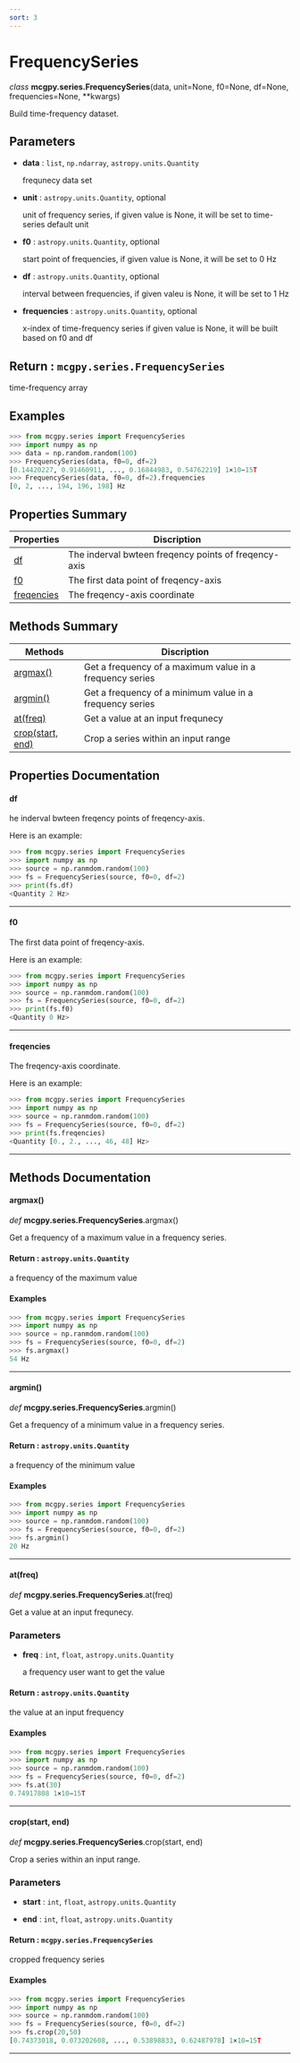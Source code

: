 ```yaml
---
sort: 3
---
```


# FrequencySeries

*class* **mcgpy.series.FrequencySeries**(data, unit=None, f0=None, df=None, frequencies=None, **kwargs)

Build time-frequency dataset.

## Parameters

* **data** : `list`, `np.ndarray`, `astropy.units.Quantity`

  frequnecy data set

* **unit** : `astropy.units.Quantity`, optional

  unit of frequency series,
  if given value is None, it will be set to time-series default unit

* **f0** : `astropy.units.Quantity`, optional

  start point of frequencies,
  if given value is None, it will be set to 0 Hz

* **df** : `astropy.units.Quantity`, optional

  interval between frequencies,
  if given valeu is None, it will be set to 1 Hz

* **frequencies** : `astropy.units.Quantity`, optional

  x-index of time-frequency series
  if given value is None, it will be built based on f0 and df

## Return : `mcgpy.series.FrequencySeries`

time-frequency array

## Examples

```python
>>> from mcgpy.series import FrequencySeries
>>> import numpy as np
>>> data = np.random.random(100)
>>> FrequencySeries(data, f0=0, df=2)
[0.14420227, 0.91460911, ..., 0.16844983, 0.54762219] 1×10−15T
>>> FrequencySeries(data, f0=0, df=2).frequencies
[0, 2, ..., 194, 196, 198] Hz
```

## Properties Summary

| Properties     | Discription |
|----------------|-------------|
| [df](https://pjjung.github.io/mcgpy/Classes/FrequencySeries.html#df)         | The inderval bwteen freqency points of freqency-axis         |
| [f0](https://pjjung.github.io/mcgpy/Classes/FrequencySeries.html#f0)         | The first data point of freqency-axis         |
| [freqencies](https://pjjung.github.io/mcgpy/Classes/FrequencySeries.html#freqencies) | The freqency-axis coordinate         |

## Methods Summary

| Methods        | Discription |
|----------------|-------------|
| [argmax()](https://pjjung.github.io/mcgpy/Classes/FrequencySeries.html#argmax)    |   Get a frequency of a maximum value in a frequency series          |
| [argmin()](https://pjjung.github.io/mcgpy/Classes/FrequencySeries.html#argmin)    |   Get a frequency of a minimum value in a frequency series          |
| [at(freq)](https://pjjung.github.io/mcgpy/Classes/FrequencySeries.html#atfreq)    |   Get a value at an input frequnecy          |
| [crop(start, end)](https://pjjung.github.io/mcgpy/Classes/FrequencySeries.html#cropstart-end)    |  Crop a series within an input range   |

## Properties Documentation

#### df

he inderval bwteen freqency points of freqency-axis.

Here is an example:

```python
>>> from mcgpy.series import FrequencySeries
>>> import numpy as np
>>> source = np.ranmdom.random(100)
>>> fs = FrequencySeries(source, f0=0, df=2)
>>> print(fs.df)
<Quantity 2 Hz>
```
---
#### f0

The first data point of freqency-axis.

Here is an example:

```python
>>> from mcgpy.series import FrequencySeries
>>> import numpy as np
>>> source = np.ranmdom.random(100)
>>> fs = FrequencySeries(source, f0=0, df=2)
>>> print(fs.f0)
<Quantity 0 Hz>
```
---
#### freqencies

The freqency-axis coordinate.

Here is an example:

```python
>>> from mcgpy.series import FrequencySeries
>>> import numpy as np
>>> source = np.ranmdom.random(100)
>>> fs = FrequencySeries(source, f0=0, df=2)
>>> print(fs.freqencies)
<Quantity [0., 2., ..., 46, 48] Hz>
```
---


## Methods Documentation

#### argmax()

_def_ **mcgpy.series.FrequencySeries**.argmax()

Get a frequency of a maximum value in a frequency series.

#### Return : `astropy.units.Quantity`

a frequency of the maximum value

#### Examples

```python
>>> from mcgpy.series import FrequencySeries
>>> import numpy as np
>>> source = np.ranmdom.random(100)
>>> fs = FrequencySeries(source, f0=0, df=2)
>>> fs.argmax()
54 Hz
```

---
#### argmin()

_def_ **mcgpy.series.FrequencySeries**.argmin()

Get a frequency of a minimum value in a frequency series.

#### Return : `astropy.units.Quantity`

a frequency of the minimum value

#### Examples

```python
>>> from mcgpy.series import FrequencySeries
>>> import numpy as np
>>> source = np.ranmdom.random(100)
>>> fs = FrequencySeries(source, f0=0, df=2)
>>> fs.argmin()
20 Hz
```
---
#### at(freq)

_def_ **mcgpy.series.FrequencySeries**.at(freq)

Get a value at an input frequnecy.

### Parameters

* **freq** : `int`, `float`, `astropy.units.Quantity`

  a frequency user want to get the value

#### Return : `astropy.units.Quantity`

the value at an input frequency

#### Examples

```python
>>> from mcgpy.series import FrequencySeries
>>> import numpy as np
>>> source = np.ranmdom.random(100)
>>> fs = FrequencySeries(source, f0=0, df=2)
>>> fs.at(30)
0.74917808 1×10−15T
```
---
#### crop(start, end)

_def_ **mcgpy.series.FrequencySeries**.crop(start, end)

Crop a series within an input range.

### Parameters

* **start** : `int`, `float`, `astropy.units.Quantity`
    
* **end** : `int`, `float`, `astropy.units.Quantity`
    
#### Return : `mcgpy.series.FrequencySeries`

cropped frequency series

#### Examples

```python
>>> from mcgpy.series import FrequencySeries
>>> import numpy as np
>>> source = np.ranmdom.random(100)
>>> fs = FrequencySeries(source, f0=0, df=2)
>>> fs.crop(20,50)
[0.74373018, 0.073202608, ..., 0.53898833, 0.62487978] 1×10−15T
```
---
